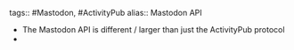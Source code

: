 tags:: #Mastodon, #ActivityPub
alias:: Mastodon API

- The Mastodon API is different / larger than just the ActivityPub protocol
-